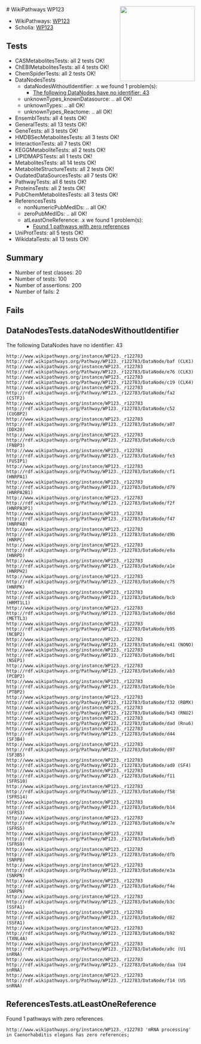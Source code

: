 <img style="float: right; width: 200px" src="https://upload.wikimedia.org/wikipedia/commons/thumb/8/83/Wplogo_with_text_500.png/640px-Wplogo_with_text_500.png" />
# WikiPathways WP123

* WikiPathways: [WP123](https://new.wikipathways.org/pathways/WP123)
* Scholia: [WP123](https://scholia.toolforge.org/wikipathways/WP123)
## Tests
* CASMetabolitesTests: all 2 tests OK!
* ChEBIMetabolitesTests: all 4 tests OK!
* ChemSpiderTests: all 2 tests OK!
* DataNodesTests
    * dataNodesWithoutIdentifier: .x we found 1 problem(s):
        * [The following DataNodes have no identifier: 43](#8792c4f0)
    * unknownTypes_knownDatasource: .. all OK!
    * unknownTypes: .. all OK!
    * unknownTypes_Reactome: .. all OK!
* EnsemblTests: all 4 tests OK!
* GeneralTests: all 13 tests OK!
* GeneTests: all 3 tests OK!
* HMDBSecMetabolitesTests: all 3 tests OK!
* InteractionTests: all 7 tests OK!
* KEGGMetaboliteTests: all 2 tests OK!
* LIPIDMAPSTests: all 1 tests OK!
* MetabolitesTests: all 14 tests OK!
* MetaboliteStructureTests: all 2 tests OK!
* OudatedDataSourcesTests: all 7 tests OK!
* PathwayTests: all 6 tests OK!
* ProteinsTests: all 2 tests OK!
* PubChemMetabolitesTests: all 3 tests OK!
* ReferencesTests
    * nonNumericPubMedIDs: .. all OK!
    * zeroPubMedIDs: .. all OK!
    * atLeastOneReference: .x we found 1 problem(s):
        * [Found 1 pathways with zero references](#35eb778e)
* UniProtTests: all 5 tests OK!
* WikidataTests: all 13 tests OK!


## Summary

* Number of test classes: 20
* Number of tests: 100
* Number of assertions: 200
* Number of fails: 2

## Fails

<a name="8792c4f0" />

## DataNodesTests.dataNodesWithoutIdentifier

The following DataNodes have no identifier: 43
```
http://www.wikipathways.org/instance/WP123._r122783 http://rdf.wikipathways.org/Pathway/WP123._r122783/DataNode/baf (CLK1)
http://www.wikipathways.org/instance/WP123._r122783 http://rdf.wikipathways.org/Pathway/WP123._r122783/DataNode/e76 (CLK3)
http://www.wikipathways.org/instance/WP123._r122783 http://rdf.wikipathways.org/Pathway/WP123._r122783/DataNode/c19 (CLK4)
http://www.wikipathways.org/instance/WP123._r122783 http://rdf.wikipathways.org/Pathway/WP123._r122783/DataNode/fa2 (CSTF2)
http://www.wikipathways.org/instance/WP123._r122783 http://rdf.wikipathways.org/Pathway/WP123._r122783/DataNode/c52 (CUGBP2)
http://www.wikipathways.org/instance/WP123._r122783 http://rdf.wikipathways.org/Pathway/WP123._r122783/DataNode/a07 (DDX20)
http://www.wikipathways.org/instance/WP123._r122783 http://rdf.wikipathways.org/Pathway/WP123._r122783/DataNode/ccb (FNBP3)
http://www.wikipathways.org/instance/WP123._r122783 http://rdf.wikipathways.org/Pathway/WP123._r122783/DataNode/fe3 (FUSIP1)
http://www.wikipathways.org/instance/WP123._r122783 http://rdf.wikipathways.org/Pathway/WP123._r122783/DataNode/cf1 (HNRPA1)
http://www.wikipathways.org/instance/WP123._r122783 http://rdf.wikipathways.org/Pathway/WP123._r122783/DataNode/d79 (HNRPA2B1)
http://www.wikipathways.org/instance/WP123._r122783 http://rdf.wikipathways.org/Pathway/WP123._r122783/DataNode/f2f (HNRPA3P1)
http://www.wikipathways.org/instance/WP123._r122783 http://rdf.wikipathways.org/Pathway/WP123._r122783/DataNode/f47 (HNRPAB)
http://www.wikipathways.org/instance/WP123._r122783 http://rdf.wikipathways.org/Pathway/WP123._r122783/DataNode/d9b (HNRPC)
http://www.wikipathways.org/instance/WP123._r122783 http://rdf.wikipathways.org/Pathway/WP123._r122783/DataNode/e9a (HNRPD)
http://www.wikipathways.org/instance/WP123._r122783 http://rdf.wikipathways.org/Pathway/WP123._r122783/DataNode/a1e (HNRPH2)
http://www.wikipathways.org/instance/WP123._r122783 http://rdf.wikipathways.org/Pathway/WP123._r122783/DataNode/c75 (HNRPK)
http://www.wikipathways.org/instance/WP123._r122783 http://rdf.wikipathways.org/Pathway/WP123._r122783/DataNode/bcb (HRMT1L1)
http://www.wikipathways.org/instance/WP123._r122783 http://rdf.wikipathways.org/Pathway/WP123._r122783/DataNode/d6d (METTL3)
http://www.wikipathways.org/instance/WP123._r122783 http://rdf.wikipathways.org/Pathway/WP123._r122783/DataNode/b95 (NCBP2)
http://www.wikipathways.org/instance/WP123._r122783 http://rdf.wikipathways.org/Pathway/WP123._r122783/DataNode/e41 (NONO)
http://www.wikipathways.org/instance/WP123._r122783 http://rdf.wikipathways.org/Pathway/WP123._r122783/DataNode/bd1 (NSEP1)
http://www.wikipathways.org/instance/WP123._r122783 http://rdf.wikipathways.org/Pathway/WP123._r122783/DataNode/ab3 (PCBP2)
http://www.wikipathways.org/instance/WP123._r122783 http://rdf.wikipathways.org/Pathway/WP123._r122783/DataNode/b1e (PTBP2)
http://www.wikipathways.org/instance/WP123._r122783 http://rdf.wikipathways.org/Pathway/WP123._r122783/DataNode/f32 (RBMX)
http://www.wikipathways.org/instance/WP123._r122783 http://rdf.wikipathways.org/Pathway/WP123._r122783/DataNode/b43 (RNU2)
http://www.wikipathways.org/instance/WP123._r122783 http://rdf.wikipathways.org/Pathway/WP123._r122783/DataNode/dad (Rnu6)
http://www.wikipathways.org/instance/WP123._r122783 http://rdf.wikipathways.org/Pathway/WP123._r122783/DataNode/d44 (SF3B4)
http://www.wikipathways.org/instance/WP123._r122783 http://rdf.wikipathways.org/Pathway/WP123._r122783/DataNode/d97 (SF3B5)
http://www.wikipathways.org/instance/WP123._r122783 http://rdf.wikipathways.org/Pathway/WP123._r122783/DataNode/ad8 (SF4)
http://www.wikipathways.org/instance/WP123._r122783 http://rdf.wikipathways.org/Pathway/WP123._r122783/DataNode/f11 (SFRS10)
http://www.wikipathways.org/instance/WP123._r122783 http://rdf.wikipathways.org/Pathway/WP123._r122783/DataNode/f58 (SFRS14)
http://www.wikipathways.org/instance/WP123._r122783 http://rdf.wikipathways.org/Pathway/WP123._r122783/DataNode/b14 (SFRS3)
http://www.wikipathways.org/instance/WP123._r122783 http://rdf.wikipathways.org/Pathway/WP123._r122783/DataNode/e7e (SFRS5)
http://www.wikipathways.org/instance/WP123._r122783 http://rdf.wikipathways.org/Pathway/WP123._r122783/DataNode/bd5 (SFRS9)
http://www.wikipathways.org/instance/WP123._r122783 http://rdf.wikipathways.org/Pathway/WP123._r122783/DataNode/dfb (SNRPB)
http://www.wikipathways.org/instance/WP123._r122783 http://rdf.wikipathways.org/Pathway/WP123._r122783/DataNode/e3a (SNRPN)
http://www.wikipathways.org/instance/WP123._r122783 http://rdf.wikipathways.org/Pathway/WP123._r122783/DataNode/f4e (SNRPN)
http://www.wikipathways.org/instance/WP123._r122783 http://rdf.wikipathways.org/Pathway/WP123._r122783/DataNode/b3c (SSFA1)
http://www.wikipathways.org/instance/WP123._r122783 http://rdf.wikipathways.org/Pathway/WP123._r122783/DataNode/d82 (SSFA1)
http://www.wikipathways.org/instance/WP123._r122783 http://rdf.wikipathways.org/Pathway/WP123._r122783/DataNode/b92 (TXNL4A)
http://www.wikipathways.org/instance/WP123._r122783 http://rdf.wikipathways.org/Pathway/WP123._r122783/DataNode/a9c (U1 snRNA)
http://www.wikipathways.org/instance/WP123._r122783 http://rdf.wikipathways.org/Pathway/WP123._r122783/DataNode/daa (U4 snRNA)
http://www.wikipathways.org/instance/WP123._r122783 http://rdf.wikipathways.org/Pathway/WP123._r122783/DataNode/f14 (U5 snRNA)
```

<a name="35eb778e" />

## ReferencesTests.atLeastOneReference

Found 1 pathways with zero references
```
http://www.wikipathways.org/instance/WP123._r122783 'mRNA processing' in Caenorhabditis elegans has zero references; 
```

